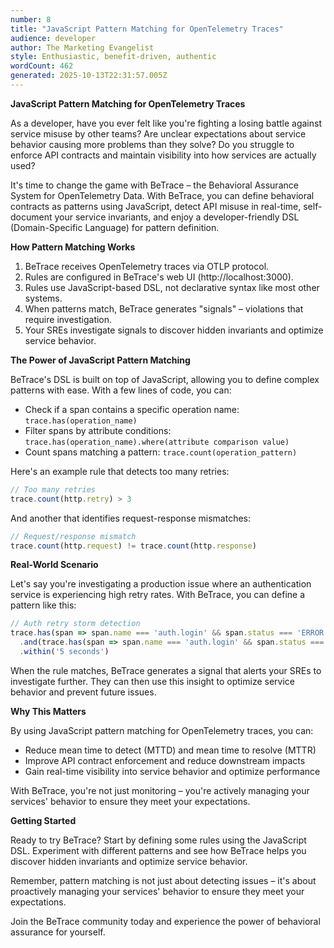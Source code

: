 ```yaml
---
number: 8
title: "JavaScript Pattern Matching for OpenTelemetry Traces"
audience: developer
author: The Marketing Evangelist
style: Enthusiastic, benefit-driven, authentic
wordCount: 462
generated: 2025-10-13T22:31:57.005Z
---
```


**JavaScript Pattern Matching for OpenTelemetry Traces**

As a developer, have you ever felt like you're fighting a losing battle against service misuse by other teams? Are unclear expectations about service behavior causing more problems than they solve? Do you struggle to enforce API contracts and maintain visibility into how services are actually used?

It's time to change the game with BeTrace – the Behavioral Assurance System for OpenTelemetry Data. With BeTrace, you can define behavioral contracts as patterns using JavaScript, detect API misuse in real-time, self-document your service invariants, and enjoy a developer-friendly DSL (Domain-Specific Language) for pattern definition.

**How Pattern Matching Works**

1. BeTrace receives OpenTelemetry traces via OTLP protocol.
2. Rules are configured in BeTrace's web UI (http://localhost:3000).
3. Rules use JavaScript-based DSL, not declarative syntax like most other systems.
4. When patterns match, BeTrace generates "signals" – violations that require investigation.
5. Your SREs investigate signals to discover hidden invariants and optimize service behavior.

**The Power of JavaScript Pattern Matching**

BeTrace's DSL is built on top of JavaScript, allowing you to define complex patterns with ease. With a few lines of code, you can:

* Check if a span contains a specific operation name: `trace.has(operation_name)`
* Filter spans by attribute conditions: `trace.has(operation_name).where(attribute comparison value)`
* Count spans matching a pattern: `trace.count(operation_pattern)`

Here's an example rule that detects too many retries:
```javascript
// Too many retries
trace.count(http.retry) > 3
```
And another that identifies request-response mismatches:
```javascript
// Request/response mismatch
trace.count(http.request) != trace.count(http.response)
```
**Real-World Scenario**

Let's say you're investigating a production issue where an authentication service is experiencing high retry rates. With BeTrace, you can define a pattern like this:
```javascript
// Auth retry storm detection
trace.has(span => span.name === 'auth.login' && span.status === 'ERROR')
  .and(trace.has(span => span.name === 'auth.login' && span.status === 'OK'))
  .within('5 seconds')
```
When the rule matches, BeTrace generates a signal that alerts your SREs to investigate further. They can then use this insight to optimize service behavior and prevent future issues.

**Why This Matters**

By using JavaScript pattern matching for OpenTelemetry traces, you can:

* Reduce mean time to detect (MTTD) and mean time to resolve (MTTR)
* Improve API contract enforcement and reduce downstream impacts
* Gain real-time visibility into service behavior and optimize performance

With BeTrace, you're not just monitoring – you're actively managing your services' behavior to ensure they meet your expectations.

**Getting Started**

Ready to try BeTrace? Start by defining some rules using the JavaScript DSL. Experiment with different patterns and see how BeTrace helps you discover hidden invariants and optimize service behavior.

Remember, pattern matching is not just about detecting issues – it's about proactively managing your services' behavior to ensure they meet your expectations.

Join the BeTrace community today and experience the power of behavioral assurance for yourself.